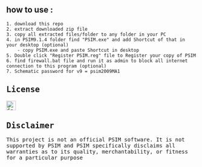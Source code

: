 <h2>how to use :</h2>

	1. download this repo
	2. extract downloaded zip file
	3. copy all extracted files/folder to any folder in your PC
	4. in PSIM9.1.4 folder find "PSIM.exe" and add Shortcut of that in your desktop (optional)
		- copy PSIM.exe and paste Shortcut in desktop 
	5. Double click "Register PSIM.reg" file to Register your copy of PSIM 
	6. find firewall.bat file and run it as admin to block all internet connection to this program (optional)                                                     
	7. Schematic password for v9 = psim2009MA1 

<div>
<samp>
<h2>License</h2>
<a href="https://github.com/1999azzar/PSIM-9.1.4/LICENSE"><img src="https://img.shields.io/github/license/1999azzar/PSIM-9.1.4?style=for-the-badge" height="25"
     alt="CodeFactor" /></a>

<h2>Disclaimer</h2>
This project is not an official PSIM software. It is not supported by PSIM and PSIM specifically disclaims all warranties as to its quality, merchantability, or fitness for a particular purpose
